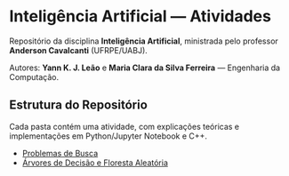 # Inteligência Artificial — Atividades

Repositório da disciplina **Inteligência Artificial**, ministrada pelo professor **Anderson Cavalcanti** (UFRPE/UABJ).

Autores: **Yann K. J. Leão** e **Maria Clara da Silva Ferreira**  — Engenharia da Computação.

## Estrutura do Repositório

Cada pasta contém uma atividade, com explicações teóricas e implementações em Python/Jupyter Notebook e C++.

- [Problemas de Busca](./problema_busca)
- [Árvores de Decisão e Floresta Aleatória](./arvores_e_florestas)